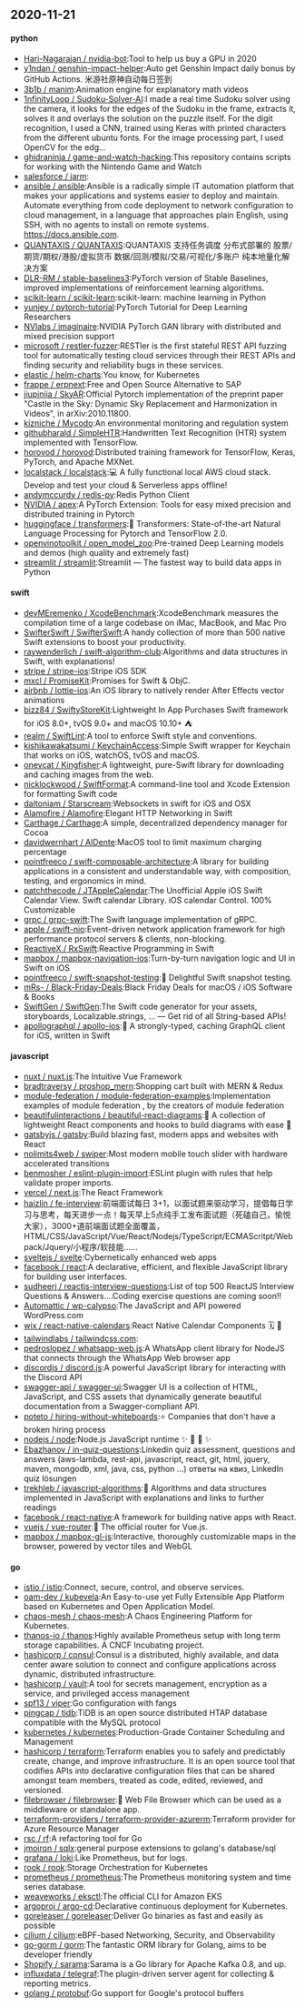 ## 2020-11-21

#### python
* [Hari-Nagarajan / nvidia-bot](https://github.com/Hari-Nagarajan/nvidia-bot):Tool to help us buy a GPU in 2020
* [y1ndan / genshin-impact-helper](https://github.com/y1ndan/genshin-impact-helper):Auto get Genshin Impact daily bonus by GitHub Actions. 米游社原神自动每日签到
* [3b1b / manim](https://github.com/3b1b/manim):Animation engine for explanatory math videos
* [1nfinityLoop / Sudoku-Solver-AI](https://github.com/1nfinityLoop/Sudoku-Solver-AI):I made a real time Sudoku solver using the camera, it looks for the edges of the Sudoku in the frame, extracts it, solves it and overlays the solution on the puzzle itself. For the digit recognition, I used a CNN, trained using Keras with printed characters from the different ubuntu fonts. For the image processing part, I used OpenCV for the edg…
* [ghidraninja / game-and-watch-hacking](https://github.com/ghidraninja/game-and-watch-hacking):This repository contains scripts for working with the Nintendo Game and Watch
* [salesforce / jarm](https://github.com/salesforce/jarm):
* [ansible / ansible](https://github.com/ansible/ansible):Ansible is a radically simple IT automation platform that makes your applications and systems easier to deploy and maintain. Automate everything from code deployment to network configuration to cloud management, in a language that approaches plain English, using SSH, with no agents to install on remote systems. https://docs.ansible.com.
* [QUANTAXIS / QUANTAXIS](https://github.com/QUANTAXIS/QUANTAXIS):QUANTAXIS 支持任务调度 分布式部署的 股票/期货/期权/港股/虚拟货币 数据/回测/模拟/交易/可视化/多账户 纯本地量化解决方案
* [DLR-RM / stable-baselines3](https://github.com/DLR-RM/stable-baselines3):PyTorch version of Stable Baselines, improved implementations of reinforcement learning algorithms.
* [scikit-learn / scikit-learn](https://github.com/scikit-learn/scikit-learn):scikit-learn: machine learning in Python
* [yunjey / pytorch-tutorial](https://github.com/yunjey/pytorch-tutorial):PyTorch Tutorial for Deep Learning Researchers
* [NVlabs / imaginaire](https://github.com/NVlabs/imaginaire):NVIDIA PyTorch GAN library with distributed and mixed precision support
* [microsoft / restler-fuzzer](https://github.com/microsoft/restler-fuzzer):RESTler is the first stateful REST API fuzzing tool for automatically testing cloud services through their REST APIs and finding security and reliability bugs in these services.
* [elastic / helm-charts](https://github.com/elastic/helm-charts):You know, for Kubernetes
* [frappe / erpnext](https://github.com/frappe/erpnext):Free and Open Source Alternative to SAP
* [jiupinjia / SkyAR](https://github.com/jiupinjia/SkyAR):Official Pytorch implementation of the preprint paper "Castle in the Sky: Dynamic Sky Replacement and Harmonization in Videos", in arXiv:2010.11800.
* [kizniche / Mycodo](https://github.com/kizniche/Mycodo):An environmental monitoring and regulation system
* [githubharald / SimpleHTR](https://github.com/githubharald/SimpleHTR):Handwritten Text Recognition (HTR) system implemented with TensorFlow.
* [horovod / horovod](https://github.com/horovod/horovod):Distributed training framework for TensorFlow, Keras, PyTorch, and Apache MXNet.
* [localstack / localstack](https://github.com/localstack/localstack):💻
A fully functional local AWS cloud stack. Develop and test your cloud & Serverless apps offline!
* [andymccurdy / redis-py](https://github.com/andymccurdy/redis-py):Redis Python Client
* [NVIDIA / apex](https://github.com/NVIDIA/apex):A PyTorch Extension: Tools for easy mixed precision and distributed training in Pytorch
* [huggingface / transformers](https://github.com/huggingface/transformers):🤗
Transformers: State-of-the-art Natural Language Processing for Pytorch and TensorFlow 2.0.
* [openvinotoolkit / open_model_zoo](https://github.com/openvinotoolkit/open_model_zoo):Pre-trained Deep Learning models and demos (high quality and extremely fast)
* [streamlit / streamlit](https://github.com/streamlit/streamlit):Streamlit — The fastest way to build data apps in Python

#### swift
* [devMEremenko / XcodeBenchmark](https://github.com/devMEremenko/XcodeBenchmark):XcodeBenchmark measures the compilation time of a large codebase on iMac, MacBook, and Mac Pro
* [SwifterSwift / SwifterSwift](https://github.com/SwifterSwift/SwifterSwift):A handy collection of more than 500 native Swift extensions to boost your productivity.
* [raywenderlich / swift-algorithm-club](https://github.com/raywenderlich/swift-algorithm-club):Algorithms and data structures in Swift, with explanations!
* [stripe / stripe-ios](https://github.com/stripe/stripe-ios):Stripe iOS SDK
* [mxcl / PromiseKit](https://github.com/mxcl/PromiseKit):Promises for Swift & ObjC.
* [airbnb / lottie-ios](https://github.com/airbnb/lottie-ios):An iOS library to natively render After Effects vector animations
* [bizz84 / SwiftyStoreKit](https://github.com/bizz84/SwiftyStoreKit):Lightweight In App Purchases Swift framework for iOS 8.0+, tvOS 9.0+ and macOS 10.10+
⛺
* [realm / SwiftLint](https://github.com/realm/SwiftLint):A tool to enforce Swift style and conventions.
* [kishikawakatsumi / KeychainAccess](https://github.com/kishikawakatsumi/KeychainAccess):Simple Swift wrapper for Keychain that works on iOS, watchOS, tvOS and macOS.
* [onevcat / Kingfisher](https://github.com/onevcat/Kingfisher):A lightweight, pure-Swift library for downloading and caching images from the web.
* [nicklockwood / SwiftFormat](https://github.com/nicklockwood/SwiftFormat):A command-line tool and Xcode Extension for formatting Swift code
* [daltoniam / Starscream](https://github.com/daltoniam/Starscream):Websockets in swift for iOS and OSX
* [Alamofire / Alamofire](https://github.com/Alamofire/Alamofire):Elegant HTTP Networking in Swift
* [Carthage / Carthage](https://github.com/Carthage/Carthage):A simple, decentralized dependency manager for Cocoa
* [davidwernhart / AlDente](https://github.com/davidwernhart/AlDente):MacOS tool to limit maximum charging percentage
* [pointfreeco / swift-composable-architecture](https://github.com/pointfreeco/swift-composable-architecture):A library for building applications in a consistent and understandable way, with composition, testing, and ergonomics in mind.
* [patchthecode / JTAppleCalendar](https://github.com/patchthecode/JTAppleCalendar):The Unofficial Apple iOS Swift Calendar View. Swift calendar Library. iOS calendar Control. 100% Customizable
* [grpc / grpc-swift](https://github.com/grpc/grpc-swift):The Swift language implementation of gRPC.
* [apple / swift-nio](https://github.com/apple/swift-nio):Event-driven network application framework for high performance protocol servers & clients, non-blocking.
* [ReactiveX / RxSwift](https://github.com/ReactiveX/RxSwift):Reactive Programming in Swift
* [mapbox / mapbox-navigation-ios](https://github.com/mapbox/mapbox-navigation-ios):Turn-by-turn navigation logic and UI in Swift on iOS
* [pointfreeco / swift-snapshot-testing](https://github.com/pointfreeco/swift-snapshot-testing):📸
Delightful Swift snapshot testing.
* [mRs- / Black-Friday-Deals](https://github.com/mRs-/Black-Friday-Deals):Black Friday Deals for macOS / iOS Software & Books
* [SwiftGen / SwiftGen](https://github.com/SwiftGen/SwiftGen):The Swift code generator for your assets, storyboards, Localizable.strings, … — Get rid of all String-based APIs!
* [apollographql / apollo-ios](https://github.com/apollographql/apollo-ios):📱
A strongly-typed, caching GraphQL client for iOS, written in Swift

#### javascript
* [nuxt / nuxt.js](https://github.com/nuxt/nuxt.js):The Intuitive Vue Framework
* [bradtraversy / proshop_mern](https://github.com/bradtraversy/proshop_mern):Shopping cart built with MERN & Redux
* [module-federation / module-federation-examples](https://github.com/module-federation/module-federation-examples):Implementation examples of module federation , by the creators of module federation
* [beautifulinteractions / beautiful-react-diagrams](https://github.com/beautifulinteractions/beautiful-react-diagrams):💎
A collection of lightweight React components and hooks to build diagrams with ease
💎
* [gatsbyjs / gatsby](https://github.com/gatsbyjs/gatsby):Build blazing fast, modern apps and websites with React
* [nolimits4web / swiper](https://github.com/nolimits4web/swiper):Most modern mobile touch slider with hardware accelerated transitions
* [benmosher / eslint-plugin-import](https://github.com/benmosher/eslint-plugin-import):ESLint plugin with rules that help validate proper imports.
* [vercel / next.js](https://github.com/vercel/next.js):The React Framework
* [haizlin / fe-interview](https://github.com/haizlin/fe-interview):前端面试每日 3+1，以面试题来驱动学习，提倡每日学习与思考，每天进步一点！每天早上5点纯手工发布面试题（死磕自己，愉悦大家），3000+道前端面试题全面覆盖，HTML/CSS/JavaScript/Vue/React/Nodejs/TypeScript/ECMAScritpt/Webpack/Jquery/小程序/软技能……
* [sveltejs / svelte](https://github.com/sveltejs/svelte):Cybernetically enhanced web apps
* [facebook / react](https://github.com/facebook/react):A declarative, efficient, and flexible JavaScript library for building user interfaces.
* [sudheerj / reactjs-interview-questions](https://github.com/sudheerj/reactjs-interview-questions):List of top 500 ReactJS Interview Questions & Answers....Coding exercise questions are coming soon!!
* [Automattic / wp-calypso](https://github.com/Automattic/wp-calypso):The JavaScript and API powered WordPress.com
* [wix / react-native-calendars](https://github.com/wix/react-native-calendars):React Native Calendar Components
🗓️
📆
* [tailwindlabs / tailwindcss.com](https://github.com/tailwindlabs/tailwindcss.com):
* [pedroslopez / whatsapp-web.js](https://github.com/pedroslopez/whatsapp-web.js):A WhatsApp client library for NodeJS that connects through the WhatsApp Web browser app
* [discordjs / discord.js](https://github.com/discordjs/discord.js):A powerful JavaScript library for interacting with the Discord API
* [swagger-api / swagger-ui](https://github.com/swagger-api/swagger-ui):Swagger UI is a collection of HTML, JavaScript, and CSS assets that dynamically generate beautiful documentation from a Swagger-compliant API.
* [poteto / hiring-without-whiteboards](https://github.com/poteto/hiring-without-whiteboards):⭐️
Companies that don't have a broken hiring process
* [nodejs / node](https://github.com/nodejs/node):Node.js JavaScript runtime
✨
🐢
🚀
✨
* [Ebazhanov / in-quiz-questions](https://github.com/Ebazhanov/in-quiz-questions):Linkedin quiz assessment, questions and answers (aws-lambda, rest-api, javascript, react, git, html, jquery, maven, mongodb, xml, java, css, python ...) ответы на квиз, LinkedIn quiz lösungen
* [trekhleb / javascript-algorithms](https://github.com/trekhleb/javascript-algorithms):📝
Algorithms and data structures implemented in JavaScript with explanations and links to further readings
* [facebook / react-native](https://github.com/facebook/react-native):A framework for building native apps with React.
* [vuejs / vue-router](https://github.com/vuejs/vue-router):🚦
The official router for Vue.js.
* [mapbox / mapbox-gl-js](https://github.com/mapbox/mapbox-gl-js):Interactive, thoroughly customizable maps in the browser, powered by vector tiles and WebGL

#### go
* [istio / istio](https://github.com/istio/istio):Connect, secure, control, and observe services.
* [oam-dev / kubevela](https://github.com/oam-dev/kubevela):An Easy-to-use yet Fully Extensible App Platform based on Kubernetes and Open Application Model.
* [chaos-mesh / chaos-mesh](https://github.com/chaos-mesh/chaos-mesh):A Chaos Engineering Platform for Kubernetes.
* [thanos-io / thanos](https://github.com/thanos-io/thanos):Highly available Prometheus setup with long term storage capabilities. A CNCF Incubating project.
* [hashicorp / consul](https://github.com/hashicorp/consul):Consul is a distributed, highly available, and data center aware solution to connect and configure applications across dynamic, distributed infrastructure.
* [hashicorp / vault](https://github.com/hashicorp/vault):A tool for secrets management, encryption as a service, and privileged access management
* [spf13 / viper](https://github.com/spf13/viper):Go configuration with fangs
* [pingcap / tidb](https://github.com/pingcap/tidb):TiDB is an open source distributed HTAP database compatible with the MySQL protocol
* [kubernetes / kubernetes](https://github.com/kubernetes/kubernetes):Production-Grade Container Scheduling and Management
* [hashicorp / terraform](https://github.com/hashicorp/terraform):Terraform enables you to safely and predictably create, change, and improve infrastructure. It is an open source tool that codifies APIs into declarative configuration files that can be shared amongst team members, treated as code, edited, reviewed, and versioned.
* [filebrowser / filebrowser](https://github.com/filebrowser/filebrowser):📂
Web File Browser which can be used as a middleware or standalone app.
* [terraform-providers / terraform-provider-azurerm](https://github.com/terraform-providers/terraform-provider-azurerm):Terraform provider for Azure Resource Manager
* [rsc / rf](https://github.com/rsc/rf):A refactoring tool for Go
* [jmoiron / sqlx](https://github.com/jmoiron/sqlx):general purpose extensions to golang's database/sql
* [grafana / loki](https://github.com/grafana/loki):Like Prometheus, but for logs.
* [rook / rook](https://github.com/rook/rook):Storage Orchestration for Kubernetes
* [prometheus / prometheus](https://github.com/prometheus/prometheus):The Prometheus monitoring system and time series database.
* [weaveworks / eksctl](https://github.com/weaveworks/eksctl):The official CLI for Amazon EKS
* [argoproj / argo-cd](https://github.com/argoproj/argo-cd):Declarative continuous deployment for Kubernetes.
* [goreleaser / goreleaser](https://github.com/goreleaser/goreleaser):Deliver Go binaries as fast and easily as possible
* [cilium / cilium](https://github.com/cilium/cilium):eBPF-based Networking, Security, and Observability
* [go-gorm / gorm](https://github.com/go-gorm/gorm):The fantastic ORM library for Golang, aims to be developer friendly
* [Shopify / sarama](https://github.com/Shopify/sarama):Sarama is a Go library for Apache Kafka 0.8, and up.
* [influxdata / telegraf](https://github.com/influxdata/telegraf):The plugin-driven server agent for collecting & reporting metrics.
* [golang / protobuf](https://github.com/golang/protobuf):Go support for Google's protocol buffers

